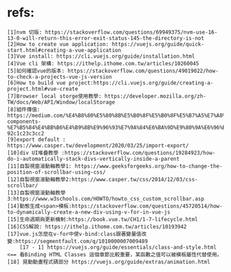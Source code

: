 # refs:
    [1]nvm 切版: https://stackoverflow.com/questions/69949375/nvm-use-16-13-0-will-return-this-error-exit-status-145-the-directory-is-not
    [2]How to create vue application: https://vuejs.org/guide/quick-start.html#creating-a-vue-application
    [3]Vue install: https://cli.vuejs.org/guide/installation.html
    [4]Vue cli 架構: https://ithelp.ithome.com.tw/articles/10260045
    [5]如何確認vue的版本: https://stackoverflow.com/questions/49019022/how-to-check-a-projects-vue-js-version
    [6]How to build vue project:https://cli.vuejs.org/guide/creating-a-project.html#vue-create
    [7]Browser local storge使用教學: https://developer.mozilla.org/zh-TW/docs/Web/API/Window/localStorage
    [8]組件傳值: https://medium.com/%E4%B8%80%E5%80%8B%E5%B0%8F%E5%B0%8F%E5%B7%A5%E7%A8%8B%E5%B8%AB%E7%9A%84%E9%9A%A8%E6%89%8B%E7%AD%86%E8%A8%98/vue-components-%E7%B5%84%E4%BB%B6%E4%B9%8B%E9%96%93%E7%9A%84%E6%BA%9D%E9%80%9A%E6%96%B9%E5%BC%8F-92c1c23c3cc2
    [9]export default : https://www.casper.tw/development/2020/03/25/import-export/
    [10]div UI堆疊教學 :https://stackoverflow.com/questions/19284923/how-do-i-automatically-stack-divs-vertically-inside-a-parent
    [11]自製視窗滾動軸教學1: https://www.geeksforgeeks.org/how-to-change-the-position-of-scrollbar-using-css/
    [12]自製視窗滾動軸教學2:https://www.casper.tw/css/2014/12/03/css-scrollbar/
    [13]自製視窗滾動軸教學3:https://www.w3schools.com/HOWTO/howto_css_custom_scrollbar.asp
    [14]動態生成<span>模板:https://stackoverflow.com/questions/45720514/how-to-dynamically-create-a-new-div-using-v-for-in-vue-js
    [15]生命週期與更新機制:https://book.vue.tw/CH1/1-7-lifecycle.html
    [16]CSS解說: https://ithelp.ithome.com.tw/articles/10193942
    [17]vue.js怎麼在v-for中使v-bind:class跟著變量值改變:https://segmentfault.com/q/1010000007009489
        [17 - 1] https://vuejs.org/guide/essentials/class-and-style.html <== 看Binding HTML Classes 這個章節比較重要，某函數之值可以被模板屬性代替使用。
    [18] 晃動動畫程式碼部分 https://vuejs.org/guide/extras/animation.html